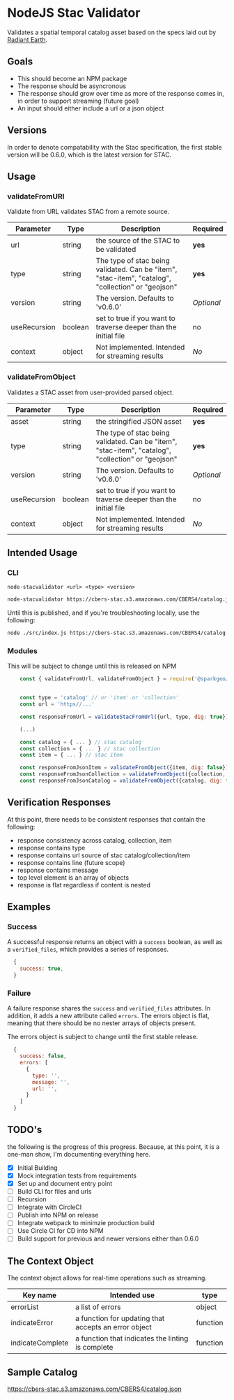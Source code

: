 # NodeJS Stac Validator

Validates a spatial temporal catalog asset based on the specs laid out by [Radiant Earth](https://github.com/radiantearth/stac-spec/tree/v0.6.0).

## Goals

- This should become an NPM package
- The response should be asyncronous
- The response should grow over time as more of the response comes in, in order to support streaming (future goal)
- An input should either include a url or a json object

## Versions

In order to denote compatability with the Stac specification, the first stable version will be 0.6.0, which is the latest version for STAC.

## Usage

### validateFromURl

Validate from URL validates STAC from a remote source.

| Parameter | Type | Description | Required |
| --------- | ---- | ----------- | -------- |
| url | string | the source of the STAC to be validated | **yes** |
| type | string | The type of stac being validated. Can be "item", "stac-item", "catalog", "collection" or "geojson" | **yes** |
| version | string | The version. Defaults to 'v0.6.0' | _Optional_ |
| useRecursion | boolean | set to true if you want to traverse deeper than the initial file | no |
| context | object | Not implemented. Intended for streaming results | _No_ |

### validateFromObject

Validates a STAC asset from user-provided parsed object.

| Parameter | Type | Description | Required |
| --------- | ---- | ----------- | -------- |
| asset | string | the stringified JSON asset | **yes** |
| type | string | The type of stac being validated. Can be "item", "stac-item", "catalog", "collection" or "geojson" | **yes** |
| version | string | The version. Defaults to 'v0.6.0' | _Optional_ |
| useRecursion | boolean | set to true if you want to traverse deeper than the initial file | no |
| context | object | Not implemented. Intended for streaming results | _No_ |


## Intended Usage

### CLI

`node-stacvalidator <url> <type> <version>`

```sh
node-stacvalidator https://cbers-stac.s3.amazonaws.com/CBERS4/catalog.json  catalog v0.6.2
```

Until this is published, and if you're troubleshooting locally, use the following:

```sh
node ./src/index.js https://cbers-stac.s3.amazonaws.com/CBERS4/catalog.json catalog v0.6.2
```

### Modules
This will be subject to change until this is released on NPM

```js
    const { validateFromUrl, validateFromObject } = require('@sparkgeo/stac-validator')


    const type = 'catalog' // or 'item' or 'collection'
    const url = 'https//...'

    const responseFromUrl = validateStacFromUrl({url, type, dig: true})

    (...)

    const catalog = { ... } // stac catalog
    const collection = { ... } // stac collection
    const item = { ... } // stac item

    const responseFromJsonItem = validateFromObject({item, dig: false})
    const responseFromJsonCollection = validateFromObject({collection, dig: false})
    const responseFromJsonCatalog = validateFromObject({catalog, dig: false})
```

## Verification Responses

At this point, there needs to be consistent responses that contain the following:

- response consistency across catalog, collection, item
- response contains type
- response contains url source of stac catalog/collection/item
- response contains line (future scope)
- response contains message
- top level element is an array of objects
- response is flat regardless if content is nested

## Examples

### Success

A successful response returns an object with a `success` boolean, as well as a `verified_files`, which provides a series of responses.

```js
  {
    success: true,
  }
```

### Failure

A failure response shares the `success` and `verified_files` attributes. In addition, it adds a new attribute called `errors`. The errors object is flat, meaning that there should be no nester arrays of objects present.

The errors object is subject to change until the first stable release.


```js
  {
    success: false,
    errors: [
      {
        type: '',
        message: '',
        url: '',
      }
    ]
  }
```

## TODO's

the following is the progress of this progress. Because, at this point, it is a one-man show, I'm documenting everything here.

- [x] Initial Building
- [x] Mock integration tests from requirements
- [x] Set up and document entry point
- [ ] Build CLI for files and urls
- [ ] Recursion
- [ ] Integrate with CircleCI
- [ ] Publish into NPM on release
- [ ] Integrate webpack to minimzie production build
- [ ] Use Circle CI for CD into NPM
- [ ] Build support for previous and newer versions either than 0.6.0

## The Context Object

The context object allows for real-time operations such as streaming.

| Key name | Intended use | type |
| --------- | ----- | ---- |
| errorList | a list of errors | object |
| indicateError | a function for updating that accepts an error object | function |
| indicateComplete | a function that indicates the linting is complete | function |


## Sample Catalog

https://cbers-stac.s3.amazonaws.com/CBERS4/catalog.json
